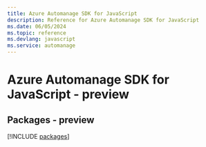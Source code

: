 ```yaml
---
title: Azure Automanage SDK for JavaScript
description: Reference for Azure Automanage SDK for JavaScript
ms.date: 06/05/2024
ms.topic: reference
ms.devlang: javascript
ms.service: automanage
---
```

# Azure Automanage SDK for JavaScript - preview
## Packages - preview
[!INCLUDE [packages](automanage-index.md)]